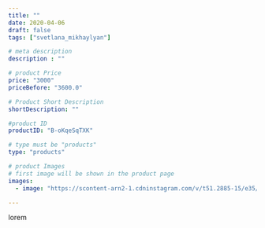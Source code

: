 ```yaml
---
title: ""
date: 2020-04-06
draft: false
tags: ["svetlana_mikhaylyan"]

# meta description
description : ""

# product Price
price: "3000"
priceBefore: "3600.0"

# Product Short Description
shortDescription: ""

#product ID
productID: "B-oKqeSqTXK"

# type must be "products"
type: "products"

# product Images
# first image will be shown in the product page
images:
  - image: "https://scontent-arn2-1.cdninstagram.com/v/t51.2885-15/e35/92326559_226319875146686_6187645484699801543_n.jpg?se=7&tp=1&_nc_ht=scontent-arn2-1.cdninstagram.com&_nc_cat=102&_nc_ohc=eBKU0eYIKfcAX_fBFm5&ccb=7-4&oh=7e7c74829afeeacf154eb1fc95e37d9f&oe=60819F72&_nc_sid=86f79a&ig_cache_key=MjI4MTEyMDExMDQ3MTYyNDEzOA%3D%3D.2-ccb7-4"

---
```

lorem
